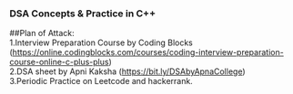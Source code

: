 ### DSA Concepts & Practice in C++

##Plan of Attack:<br/>
1.Interview Preparation Course by Coding Blocks (https://online.codingblocks.com/courses/coding-interview-preparation-course-online-c-plus-plus)<br/>
2.DSA sheet by Apni Kaksha (https://bit.ly/DSAbyApnaCollege)<br/>
3.Periodic Practice on Leetcode and hackerrank.<br/>
